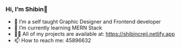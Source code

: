 ###  Hi, I’m Shibin👋

- 👀 I’m a self taught Graphic Designer and Frontend developer
- 🌱 I’m currently learning MERN Stack
- 👨‍💻 All of my projects are available at: https://shibincreji.netlify.app
- 📫 How to reach me: 45896632


